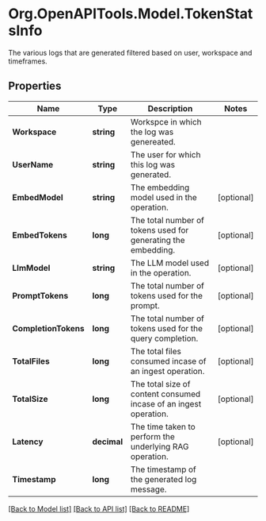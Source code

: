 # Org.OpenAPITools.Model.TokenStatsInfo
The various logs that are generated filtered based on user, workspace and timeframes.

## Properties

Name | Type | Description | Notes
------------ | ------------- | ------------- | -------------
**Workspace** | **string** | Workspce in which the log was genereated. | 
**UserName** | **string** | The user for which this log was generated. | 
**EmbedModel** | **string** | The embedding model used in the operation. | [optional] 
**EmbedTokens** | **long** | The total number of tokens used for generating the embedding. | [optional] 
**LlmModel** | **string** | The LLM model used in the operation. | [optional] 
**PromptTokens** | **long** | The total number of tokens used for the prompt. | [optional] 
**CompletionTokens** | **long** | The total number of tokens used for the query completion. | [optional] 
**TotalFiles** | **long** | The total files consumed incase of an ingest operation. | [optional] 
**TotalSize** | **long** | The total size of content consumed incase of an ingest operation. | [optional] 
**Latency** | **decimal** | The time taken to perform the underlying RAG operation. | [optional] 
**Timestamp** | **long** | The timestamp of the generated log message. | 

[[Back to Model list]](../README.md#documentation-for-models) [[Back to API list]](../README.md#documentation-for-api-endpoints) [[Back to README]](../README.md)

